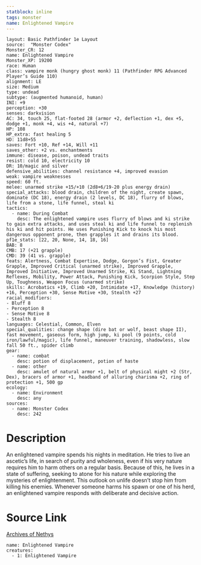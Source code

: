 ```yaml
---
statblock: inline
tags: monster
name: Enlightened Vampire
---
```

```statblock
layout: Basic Pathfinder 1e Layout
source:  "Monster Codex"
Monster_CR: 12
name: Enlightened Vampire
Monster_XP: 19200
race: Human
class: vampire monk (hungry ghost monk) 11 (Pathfinder RPG Advanced Player’s Guide 110)
alignment: LE
size: Medium
type: undead
subtype: (augmented humanoid, human)
INI: +9
perception: +30
senses: darkvision
AC: 34, touch 25, flat-footed 28 (armor +2, deflection +1, dex +5, dodge +1, monk +4, wis +4, natural +7)
HP: 108
HP_extra: fast healing 5
HD: 11d8+55
saves: Fort +10, Ref +14, Will +11
saves_other: +2 vs. enchantments
immune: disease, poison, undead traits
resist: cold 10, electricity 10
DR: 10/magic and silver
defensive_abilities: channel resistance +4, improved evasion
weak: vampire weaknesses
speed: 60 ft.
melee: unarmed strike +15/+10 (2d8+6/19-20 plus energy drain)
special_attacks: blood drain, children of the night, create spawn, dominate (DC 18), energy drain (2 levels, DC 18), flurry of blows, life from a stone, life funnel, steal ki
tactics:
  - name: During Combat
    desc: The enlightened vampire uses flurry of blows and ki strike to gain extra attacks, and uses steal ki and life funnel to replenish his ki and hit points. He uses Punishing Kick to knock his most dangerous opponent prone, then grapples it and drains its blood.
pf1e_stats: [22, 20, None, 14, 18, 16]
BAB: 8
CMB: 17 (+21 grapple)
CMD: 39 (41 vs. grapple)
feats: Alertness, Combat Expertise, Dodge, Gorgon’s Fist, Greater Grapple, Improved Critical (unarmed strike), Improved Grapple, Improved Initiative, Improved Unarmed Strike, Ki Stand, Lightning Reflexes, Mobility, Power Attack, Punishing Kick, Scorpion Style, Step Up, Toughness, Weapon Focus (unarmed strike)
skills: Acrobatics +19, Climb +20, Intimidate +17, Knowledge (history) +16, Perception +30, Sense Motive +30, Stealth +27
racial_modifiers:
- Bluff 8
- Perception 8
- Sense Motive 8
- Stealth 8
languages: Celestial, Common, Elven
special_qualities: change shape (dire bat or wolf, beast shape II), fast movement, gaseous form, high jump, ki pool (9 points, cold iron/lawful/magic), life funnel, maneuver training, shadowless, slow fall 50 ft., spider climb
gear:
  - name: combat
    desc: potion of displacement, potion of haste
  - name: other
    desc: amulet of natural armor +1, belt of physical might +2 (Str, Dex), bracers of armor +1, headband of alluring charisma +2, ring of protection +1, 500 gp
ecology:
  - name: Environment
    desc: any
sources:
  - name: Monster Codex
    desc: 242
```
# Description
An enlightened vampire spends his nights in meditation. He tries to live an ascetic’s life, in search of purity and wholeness, even if his very nature requires him to harm others on a regular basis. Because of this, he lives in a state of suffering, seeking to atone for his nature while exploring the mysteries of enlightenment. This outlook on unlife doesn’t stop him from killing his enemies. Whenever someone harms his spawn or one of his herd, an enlightened vampire responds with deliberate and decisive action.
# Source Link
[Archives of Nethys](https://aonprd.com/MonsterDisplay.aspx?ItemName=Enlightened%20Vampire)
```encounter-table
name: Enlightened Vampire
creatures:
  - 1: Enlightened Vampire
```
